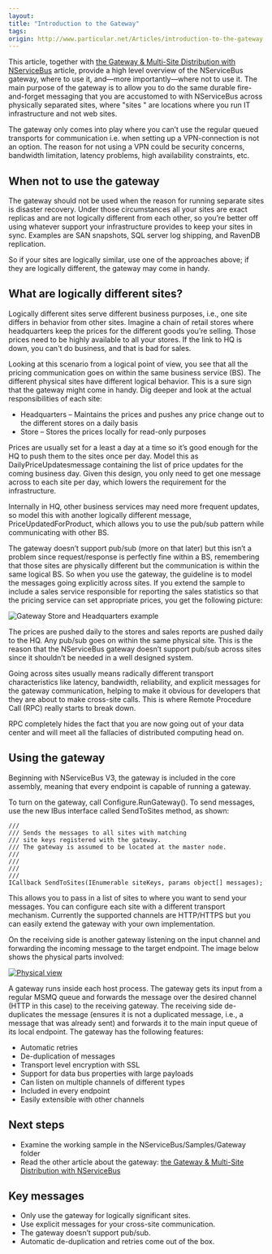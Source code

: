 ```yaml
---
layout:
title: "Introduction to the Gateway"
tags: 
origin: http://www.particular.net/Articles/introduction-to-the-gateway
---
```

This article, together with [the Gateway & Multi-Site Distribution with NServiceBus](the-gateway-and-multi-site-distribution) article, provide a high level overview of the NServiceBus gateway, where to use it, and—more importantly—where not to use it. The main purpose of the gateway is to allow you to do the same durable fire-and-forget messaging that you are accustomed to with NServiceBus across physically separated sites, where "sites " are locations where you run IT infrastructure and not web sites.

The gateway only comes into play where you can’t use the regular queued transports for communication i.e. when setting up a VPN-connection is not an option. The reason for not using a VPN could be security concerns, bandwidth limitation, latency problems, high availability constraints, etc.

When not to use the gateway
---------------------------

The gateway should not be used when the reason for running separate sites is disaster recovery. Under those circumstances all your sites are exact replicas and are not logically different from each other, so you’re better off using whatever support your infrastructure provides to keep your sites in sync. Examples are SAN snapshots, SQL server log shipping, and RavenDB replication.

So if your sites are logically similar, use one of the approaches above; if they are logically different, the gateway may come in handy.

What are logically different sites?
-----------------------------------

Logically different sites serve different business purposes, i.e., one site differs in behavior from other sites. Imagine a chain of retail stores where headquarters keep the prices for the different goods you’re selling. Those prices need to be highly available to all your stores. If the link to HQ is down, you can't do business, and that is bad for sales.

Looking at this scenario from a logical point of view, you see that all the pricing communication goes on within the same business service (BS). The different physical sites have different logical behavior. This is a sure sign that the gateway might come in handy. Dig deeper and look at the actual responsibilities of each site:

-   Headquarters – Maintains the prices and pushes any price change out
    to the different stores on a daily basis
-   Store – Stores the prices locally for read-only purposes

Prices are usually set for a least a day at a time so it’s good enough for the HQ to push them to the sites once per day. Model this as DailyPriceUpdatesmessage containing the list of price updates for the coming business day. Given this design, you only need to get one message across to each site per day, which lowers the requirement for the infrastructure.

Internally in HQ, other business services may need more frequent updates, so model this with another logically different message, PriceUpdatedForProduct, which allows you to use the pub/sub pattern while communicating with other BS.

The gateway doesn’t support pub/sub (more on that later) but this isn’t a problem since request/response is perfectly fine within a BS, remembering that those sites are physically different but the communication is within the same logical BS. So when you use the gateway, the guideline is to model the messages going explicitly across sites. If you extend the sample to include a sales service responsible for reporting the sales statistics so that the pricing service can set appropriate prices, you get the following picture:

![Gateway Store and Headquarters example](https://particular.blob.core.windows.net/media/Default/images/store_to_headquarters_pricing_and_sales.png)

The prices are pushed daily to the stores and sales reports are pushed daily to the HQ. Any pub/sub goes on within the same physical site. This is the reason that the NServiceBus gateway doesn’t support pub/sub across sites since it shouldn’t be needed in a well designed system.

<div style="direction: ltr;"> Going across sites usually means radically different transport characteristics like latency, bandwidth, reliability, and explicit messages for the gateway communication, helping to make it obvious for developers that they are about to make cross-site calls. This is where Remote Procedure Call (RPC) really starts to break down.


RPC completely hides the fact that you are now going out of your data center and will meet all the fallacies of distributed computing head on.

Using the gateway
-----------------

Beginning with NServiceBus V3, the gateway is included in the core assembly, meaning that every endpoint is capable of running a gateway.

To turn on the gateway, call Configure.RunGateway(). To send messages, use the new IBus interface called SendToSites method, as shown:

    /// 
    /// Sends the messages to all sites with matching 
    /// site keys registered with the gateway.
    /// The gateway is assumed to be located at the master node. 
    /// 
    /// 
    /// 
    /// 
    ICallback SendToSites(IEnumerable siteKeys, params object[] messages);

This allows you to pass in a list of sites to where you want to send your messages. You can configure each site with a different transport mechanism. Currently the supported channels are HTTP/HTTPS but you can easily extend the gateway with your own implementation.

On the receiving side is another gateway listening on the input channel and forwarding the incoming message to the target endpoint. The image below shows the physical parts involved:

[![](http://images.nservicebus.com/GatewayHeadquarterToSiteA.png "Physical view")](https://particular.blob.core.windows.net/media/Default/images/New-and-shiny-things-in-NServiceBus-3.0-e1322740232426.png)

A gateway runs inside each host process. The gateway gets its input from a regular MSMQ queue and forwards the message over the desired channel
(HTTP in this case) to the receiving gateway. The receiving side de-duplicates the message (ensures it is not a duplicated message, i.e., a message that was already sent) and forwards it to the main input queue of its local endpoint. The gateway has the following features:

-   Automatic retries
-   De-duplication of messages
-   Transport level encryption with SSL
-   Support for data bus properties with large payloads
-   Can listen on multiple channels of different types
-   Included in every endpoint
-   Easily extensible with other channels

Next steps
----------

-   Examine the working sample in the NServiceBus/Samples/Gateway folder
-   Read the other article about the gateway: [the Gateway & Multi-Site
    Distribution with
    NServiceBus](the-gateway-and-multi-site-distribution)

Key messages
------------

-   Only use the gateway for logically significant sites.
-   Use explicit messages for your cross-site communication.
-   The gateway doesn’t support pub/sub.
-   Automatic de-duplication and retries come out of the box.


